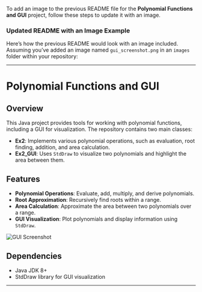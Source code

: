 To add an image to the previous README file for the **Polynomial Functions and GUI** project, follow these steps to update it with an image.

### Updated README with an Image Example

Here’s how the previous README would look with an image included. Assuming you’ve added an image named `gui_screenshot.png` in an `images` folder within your repository:

---

# Polynomial Functions and GUI

## Overview
This Java project provides tools for working with polynomial functions, including a GUI for visualization. The repository contains two main classes:
- **Ex2**: Implements various polynomial operations, such as evaluation, root finding, addition, and area calculation.
- **Ex2_GUI**: Uses `StdDraw` to visualize two polynomials and highlight the area between them.

## Features
- **Polynomial Operations**: Evaluate, add, multiply, and derive polynomials.
- **Root Approximation**: Recursively find roots within a range.
- **Area Calculation**: Approximate the area between two polynomials over a range.
- **GUI Visualization**: Plot polynomials and display information using `StdDraw`.

![GUI Screenshot](images/gui_screenshot.png)

## Dependencies
- Java JDK 8+
- StdDraw library for GUI visualization

---
